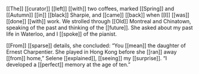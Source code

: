 [[The]] [[curator]] [[left]] [[with]] two coffees, marked [[Spring]] and [[Autumn]] [[in]] [[black]] Sharpie, and [[came]] [[back]] when [[I]] [[was]] [[done]] [[with]] work. We strolled through [[Old]] Montreal and Chinatown, speaking of the past and thinking of the [[future]]. She asked about my past life in Waterloo, and I [[spoke]] of the pianist.

[[From]] [[sparse]] details, she concluded: “You [[mean]] the daughter of Ernest Charpentier. She played in Hong Kong before she [[ran]] away [[from]] home,” Selene [[explained]], [[seeing]] my [[surprise]]. “I developed a [[perfect]] memory at the age of ten.”